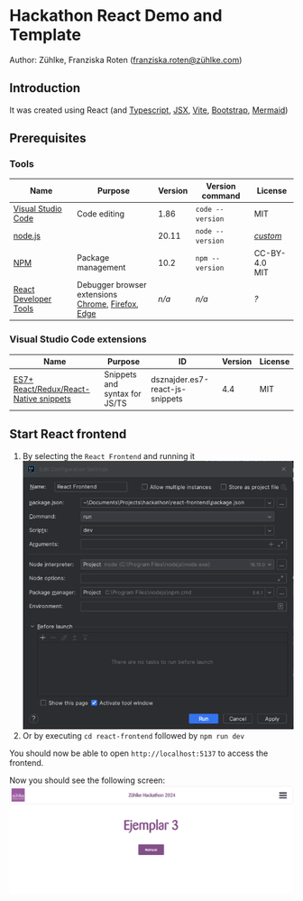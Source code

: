 # Hackathon React Demo and Template

Author: Zühlke, Franziska Roten ([franziska.roten@zühlke.com](mailto:franziska.roten@zühlke.com))

## Introduction

It was created using React (and [Typescript](https://www.typescriptlang.org/), [JSX](https://www.typescriptlang.org/docs/handbook/jsx.html), [Vite](https://vitejs.dev/), [Bootstrap](https://getbootstrap.com/), [Mermaid](https://mermaid.js.org/))


## Prerequisites

### Tools

| Name                                                         | Purpose                                                      | Version | Version command             | License                                                      |
| ------------------------------------------------------------ | ------------------------------------------------------------ | ------- | --------------------------- | ------------------------------------------------------------ |
| [Visual Studio Code](https://code.visualstudio.com/)         | Code editing                                                 | 1.86    | `code --version`            | MIT                                                          |
| [node.js](https://nodejs.org/)                               |                                                              | 20.11   | `node --version`            | [*custom*](https://github.com/nodejs/node?tab=License-1-ov-file#readme) |
| [NPM](https://docs.npmjs.com/)                               | Package management                                           | 10.2    | `npm --version`             | CC-BY-4.0<br />MIT                                           |
| [React Developer Tools](https://react.dev/learn/react-developer-tools) | Debugger browser extensions<br />[Chrome](https://chrome.google.com/webstore/detail/react-developer-tools/fmkadmapgofadopljbjfkapdkoienihi?hl=en), [Firefox](https://addons.mozilla.org/en-US/firefox/addon/react-devtools/), [Edge](https://microsoftedge.microsoft.com/addons/detail/react-developer-tools/gpphkfbcpidddadnkolkpfckpihlkkil) | *n/a*   | *n/a*                       | *?*                                                          |

### Visual Studio Code extensions

| Name                                                         | Purpose                       | ID                              | Version | License |
| ------------------------------------------------------------ | ----------------------------- | ------------------------------- | ------- | ------- |
| [ES7+ React/Redux/React-Native snippets](https://marketplace.visualstudio.com/items?itemName=dsznajder.es7-react-js-snippets) | Snippets and syntax for JS/TS | dsznajder.es7-react-js-snippets | 4.4     | MIT     |

## Start React frontend
1. By selecting the `React Frontend` and running it
   ![runconfig-react.png](/doc/runconfig-react.png)
2. Or by executing `cd react-frontend` followed by `npm run dev`

You should now be able to open `http://localhost:5137` to access the frontend.

Now you should see the following screen:
![setup-complete-with-example-component.png](/doc/react-setup-complete.png)
